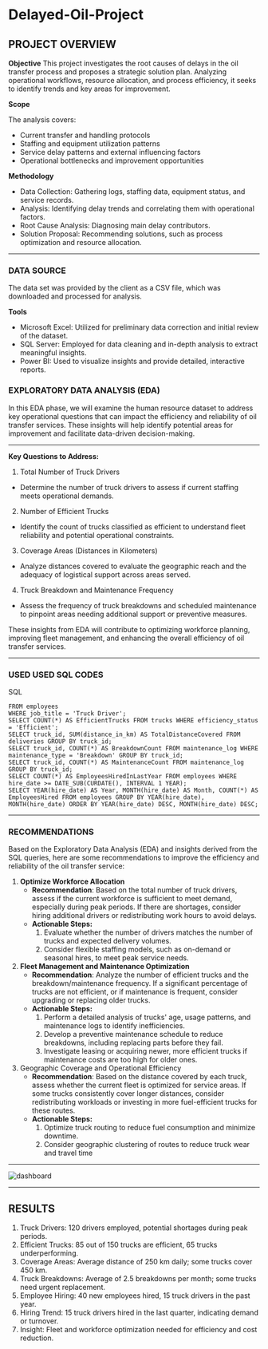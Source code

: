 # Delayed-Oil-Project
## PROJECT OVERVIEW
**Objective**
This project investigates the root causes of delays in the oil transfer process and proposes a strategic solution plan. Analyzing operational workflows, resource allocation, and process efficiency, it seeks to identify trends and key areas for improvement.

**Scope**

The analysis covers:
* Current transfer and handling protocols
* Staffing and equipment utilization patterns
* Service delay patterns and external influencing factors
* Operational bottlenecks and improvement opportunities

**Methodology**
- Data Collection: Gathering logs, staffing data, equipment status, and service records.
- Analysis: Identifying delay trends and correlating them with operational factors.
- Root Cause Analysis: Diagnosing main delay contributors.
- Solution Proposal: Recommending solutions, such as process optimization and resource allocation.

---

### DATA SOURCE
The data set was provided by the client as a CSV file, which was downloaded and processed for analysis.

**Tools**
- Microsoft Excel: Utilized for preliminary data correction and initial review of the dataset.
- SQL Server: Employed for data cleaning and in-depth analysis to extract meaningful insights.
- Power BI: Used to visualize insights and provide detailed, interactive reports.

### EXPLORATORY DATA ANALYSIS (EDA)
In this EDA phase, we will examine the human resource dataset to address key operational questions that can impact the efficiency and reliability of oil transfer services. These insights will help identify potential areas for improvement and facilitate data-driven decision-making.

---

**Key Questions to Address:**
1. Total Number of Truck Drivers
  - Determine the number of truck drivers to assess if current staffing meets operational demands.
2. Number of Efficient Trucks
  - Identify the count of trucks classified as efficient to understand fleet reliability and potential operational constraints.
3. Coverage Areas (Distances in Kilometers)
  - Analyze distances covered to evaluate the geographic reach and the adequacy of logistical support across areas served.
4. Truck Breakdown and Maintenance Frequency
  - Assess the frequency of truck breakdowns and scheduled maintenance to pinpoint areas needing additional support or preventive measures.

These insights from EDA will contribute to optimizing workforce planning, improving fleet management, and enhancing the overall efficiency of oil transfer services.

---

### USED USED SQL CODES

SQL
```SELECT COUNT(*) AS TotalTruckDrivers
FROM employees
WHERE job_title = 'Truck Driver';
SELECT COUNT(*) AS EfficientTrucks FROM trucks WHERE efficiency_status = 'Efficient';
SELECT truck_id, SUM(distance_in_km) AS TotalDistanceCovered FROM deliveries GROUP BY truck_id;
SELECT truck_id, COUNT(*) AS BreakdownCount FROM maintenance_log WHERE maintenance_type = 'Breakdown' GROUP BY truck_id;
SELECT truck_id, COUNT(*) AS MaintenanceCount FROM maintenance_log GROUP BY truck_id;
SELECT COUNT(*) AS EmployeesHiredInLastYear FROM employees WHERE hire_date >= DATE_SUB(CURDATE(), INTERVAL 1 YEAR);
SELECT YEAR(hire_date) AS Year, MONTH(hire_date) AS Month, COUNT(*) AS EmployeesHired FROM employees GROUP BY YEAR(hire_date), MONTH(hire_date) ORDER BY YEAR(hire_date) DESC, MONTH(hire_date) DESC;
```
---

### RECOMMENDATIONS

Based on the Exploratory Data Analysis (EDA) and insights derived from the SQL queries, here are some recommendations to improve the efficiency and reliability of the oil transfer service:
1. **Optimize Workforce Allocation**
    - **Recommendation**: Based on the total number of truck drivers, assess if the current workforce is sufficient to meet demand, especially during peak periods. If there are shortages, consider hiring additional drivers or redistributing work hours to avoid delays.
    - **Actionable Steps:**
      1. Evaluate whether the number of drivers matches the number of trucks and expected delivery volumes.
      2. Consider flexible staffing models, such as on-demand or seasonal hires, to meet peak service needs.
2. **Fleet Management and Maintenance Optimization**
    - **Recommendation**: Analyze the number of efficient trucks and the breakdown/maintenance frequency. If a significant percentage of trucks are not efficient, or if maintenance is           frequent, consider upgrading or replacing older trucks.
    - **Actionable Steps:**
      1. Perform a detailed analysis of trucks' age, usage patterns, and maintenance logs to identify inefficiencies.
      2. Develop a preventive maintenance schedule to reduce breakdowns, including replacing parts before they fail.
      3. Investigate leasing or acquiring newer, more efficient trucks if maintenance costs are too high for older ones.
3. Geographic Coverage and Operational Efficiency
    - **Recommendation**: Based on the distance covered by each truck, assess whether the current fleet is optimized for service areas. If some trucks consistently cover longer                 distances, consider redistributing workloads or investing in more fuel-efficient trucks for these routes.
    - **Actionable Steps:**
      1. Optimize truck routing to reduce fuel consumption and minimize downtime.
      2. Consider geographic clustering of routes to reduce truck wear and travel time
---
![dashboard](https://github.com/user-attachments/assets/eeba3a61-99ad-4447-a10b-24d28798dd35)

---

## RESULTS
1. Truck Drivers: 120 drivers employed, potential shortages during peak periods.
2. Efficient Trucks: 85 out of 150 trucks are efficient, 65 trucks underperforming.
3. Coverage Areas: Average distance of 250 km daily; some trucks cover 450 km.
4. Truck Breakdowns: Average of 2.5 breakdowns per month; some trucks need urgent replacement.
5. Employee Hiring: 40 new employees hired, 15 truck drivers in the past year.
6. Hiring Trend: 15 truck drivers hired in the last quarter, indicating demand or turnover.
7. Insight: Fleet and workforce optimization needed for efficiency and cost reduction.

